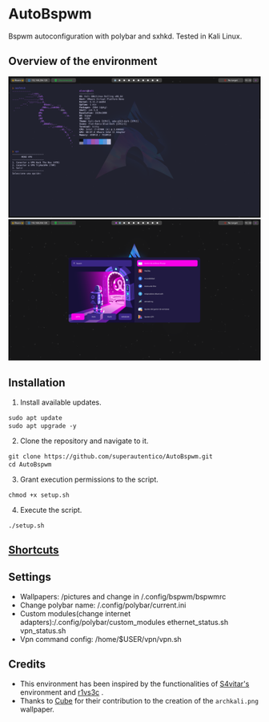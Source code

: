 # AutoBspwm
Bspwm autoconfiguration with polybar and sxhkd.
Tested in Kali Linux.

## Overview of the environment
![overview1](/images/img1.png "img1")
![overview1](/images/img2.png "img2")
## Installation
1. Install available updates.

```shell
sudo apt update
sudo apt upgrade -y
```

2. Clone the repository and navigate to it.

```shell
git clone https://github.com/superautentico/AutoBspwm.git
cd AutoBspwm
```

3. Grant execution permissions to the script.

```shell
chmod +x setup.sh
```

4. Execute the script.

```shell
./setup.sh
```
## [Shortcuts](/images/shortcuts.md)
## Settings
- Wallpapers: /pictures and change in /.config/bspwm/bspwmrc
- Change polybar name: /.config/polybar/current.ini
- Custom modules(change internet adapters):/.config/polybar/custom_modules ethernet_status.sh vpn_status.sh
- Vpn command config: /home/$USER/vpn/vpn.sh

## Credits
- This environment has been inspired by the functionalities of [S4vitar's](https://github.com/s4vitar) environment and [r1vs3c](https://github.com/r1vs3c) .
- Thanks to [Cube](https://github.com/ZLCube) for their contribution to the creation of the `archkali.png` wallpaper.

